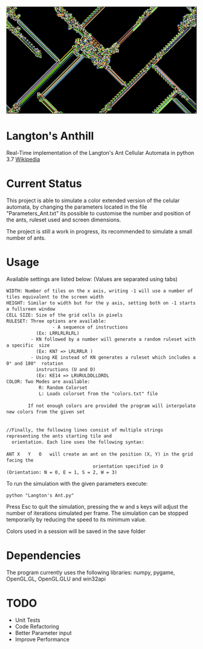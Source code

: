 

![""](https://raw.githubusercontent.com/Julioalbornozv/Langton-Anthill/master/Example_Patterns/LLLLLRRRRR.png?token=AL2LSZZH6EL5YYKX4S2GNXK5TUX36)

# Langton's Anthill

Real-Time implementation of the Langton's Ant Cellular Automata in python 3.7 [Wikipedia](https://en.wikipedia.org/wiki/Langton%27s_ant)

# Current Status
This project is able to simulate a color extended version of the celular automata, 
by changing the parameters located in the file "Parameters_Ant.txt" its possible to customise the number and position of the ants, ruleset used and screen dimensions.

The project is still a work in progress, its recommended to simulate a small number of ants.

# Usage
Available settings are listed below:	(Values are separated using tabs)

    WIDTH: Number of tiles on the x axis, writing -1 will use a number of tiles equivalent to the screen width
	HEIGHT: Similar to width but for the y axis, setting both on -1 starts a fullsreen window
	CELL SIZE: Size of the grid cells in pixels
	RULESET: Three options are available:
	                 - A sequence of instructions 
			   (Ex: LRRLRLRLRL)
			 - KN followed by a number will generate a random ruleset with a specific  size 
			   (Ex: KN7 => LRLRRLR )
			 - Using KE instead of KN generates a ruleset which includes a 0° and 180°  rotation 
			   instructions (U and D)
			   (Ex: KE14 => LRURULDDLLDRDL
	COLOR: Two Modes are available:
				R: Random Colorset
				L: Loads colorset from the "colors.txt" file
			
			If not enough colors are provided the program will interpolate new colors from the given set
	

	//Finally, the following lines consist of multiple strings representing the ants starting tile and 
	  orientation. Each line uses the following syntax:
	
	ANT	X	Y	O	will create an ant on the position (X, Y) in the grid facing the 
	                                orientation specified in O (Orientation: N = 0, E = 1, S = 2, W = 3)

To run the simulation with the given parameters execute:

    python "Langton's Ant.py"

Press Esc to quit the simulation, pressing the w and s  keys will adjust the number of iterations simulated per frame. The simulation can be stopped temporarily by reducing the speed to its minimum value.

Colors used in a session will be saved in the save folder

# Dependencies
The program currently uses the following libraries: 
numpy, pygame, OpenGL.GL, OpenGL.GLU and win32api

# TODO
* Unit Tests
* Code Refactoring
* Better Parameter input
* Improve Performance
